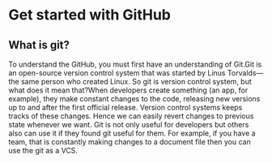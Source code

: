 # Get started with GitHub
## What is git?
To understand the GitHub, you must first have an understanding of Git.Git is an open-source version control system that was started by Linus Torvalds—the same person who created Linux.
So git is version control system, but what does it mean that?When developers create something (an app, for example), they make constant changes to the code, releasing new versions up to and after the first official release. Version control systems keeps tracks of these changes. Hence we can easily revert changes to previous state whenever we want.
Git is not only useful for developers but others also can use it if they found git useful for them. For example, if you have a team, that is constantly making changes to a document file then you can use the git as a VCS.
